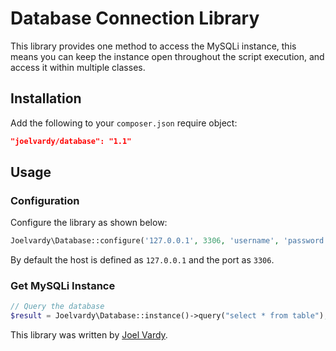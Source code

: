 # Database Connection Library

This library provides one method to access the MySQLi instance, this means you can keep the instance open throughout the script execution, and access it within multiple classes.

## Installation

Add the following to your `composer.json` require object:

```json
"joelvardy/database": "1.1"
```

## Usage

### Configuration

Configure the library as shown below:

```php
Joelvardy\Database::configure('127.0.0.1', 3306, 'username', 'password', 'db_name');
```

By default the host is defined as `127.0.0.1` and the port as `3306`.

### Get MySQLi Instance

```php
// Query the database
$result = Joelvardy\Database::instance()->query("select * from table");
```

This library was written by [Joel Vardy][joelvardy].

  [joelvardy]: http://joelvardy.com/
